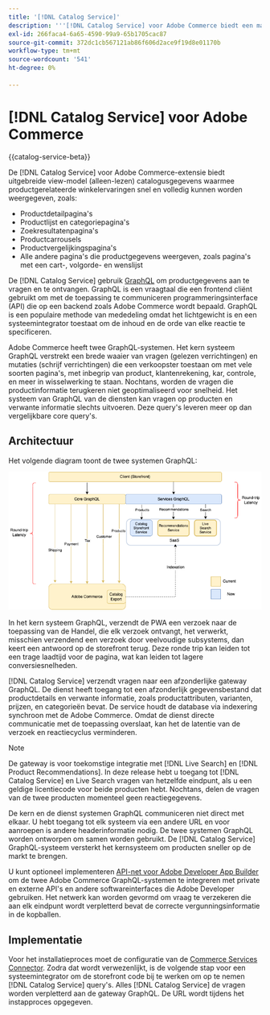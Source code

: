 ```yaml
---
title: '[!DNL Catalog Service]'
description: '''[!DNL Catalog Service] voor Adobe Commerce biedt een manier om de inhoud van de pagina''s met productweergave en de pagina''s met productlijsten veel sneller op te halen dan de native Adobe Commerce GraphQL-query''s.'''
exl-id: 266faca4-6a65-4590-99a9-65b1705cac87
source-git-commit: 372dc1cb567121ab86f606d2ace9f19d8e01170b
workflow-type: tm+mt
source-wordcount: '541'
ht-degree: 0%

---
```


# [!DNL Catalog Service] voor Adobe Commerce

{{catalog-service-beta}}

De [!DNL Catalog Service] voor Adobe Commerce-extensie biedt uitgebreide view-model (alleen-lezen) catalogusgegevens waarmee productgerelateerde winkelervaringen snel en volledig kunnen worden weergegeven, zoals:

* Productdetailpagina&#39;s
* Productlijst en categoriepagina&#39;s
* Zoekresultatenpagina&#39;s
* Productcarrousels
* Productvergelijkingspagina&#39;s
* Alle andere pagina&#39;s die productgegevens weergeven, zoals pagina&#39;s met een cart-, volgorde- en wenslijst

De [!DNL Catalog Service] gebruik [GraphQL](https://graphql.org/) om productgegevens aan te vragen en te ontvangen. GraphQL is een vraagtaal die een frontend cliënt gebruikt om met de toepassing te communiceren programmeringsinterface (API) die op een backend zoals Adobe Commerce wordt bepaald. GraphQL is een populaire methode van mededeling omdat het lichtgewicht is en een systeemintegrator toestaat om de inhoud en de orde van elke reactie te specificeren.

Adobe Commerce heeft twee GraphQL-systemen. Het kern systeem GraphQL verstrekt een brede waaier van vragen (gelezen verrichtingen) en mutaties (schrijf verrichtingen) die een verkoopster toestaan om met vele soorten pagina&#39;s, met inbegrip van product, klantenrekening, kar, controle, en meer in wisselwerking te staan. Nochtans, worden de vragen die productinformatie terugkeren niet geoptimaliseerd voor snelheid. Het systeem van GraphQL van de diensten kan vragen op producten en verwante informatie slechts uitvoeren. Deze query&#39;s leveren meer op dan vergelijkbare core query&#39;s.

## Architectuur

Het volgende diagram toont de twee systemen GraphQL:

![Catalogusarchitectuurdiagram](assets/catalog-service-architecture.png)

In het kern systeem GraphQL, verzendt de PWA een verzoek naar de toepassing van de Handel, die elk verzoek ontvangt, het verwerkt, misschien verzendend een verzoek door veelvoudige subsystems, dan keert een antwoord op de storefront terug. Deze ronde trip kan leiden tot een trage laadtijd voor de pagina, wat kan leiden tot lagere conversiesnelheden.

[!DNL Catalog Service] verzendt vragen naar een afzonderlijke gateway GraphQL. De dienst heeft toegang tot een afzonderlijk gegevensbestand dat productdetails en verwante informatie, zoals productattributen, varianten, prijzen, en categorieën bevat. De service houdt de database via indexering synchroon met de Adobe Commerce.
Omdat de dienst directe communicatie met de toepassing overslaat, kan het de latentie van de verzoek en reactiecyclus verminderen.

>[!NOTE]
>
>De gateway is voor toekomstige integratie met [!DNL Live Search] en [!DNL Product Recommendations]. In deze release hebt u toegang tot [!DNL Catalog Service] en Live Search vragen van hetzelfde eindpunt, als u een geldige licentiecode voor beide producten hebt. Nochtans, delen de vragen van de twee producten momenteel geen reactiegegevens.

De kern en de dienst systemen GraphQL communiceren niet direct met elkaar. U hebt toegang tot elk systeem via een andere URL en voor aanroepen is andere headerinformatie nodig. De twee systemen GraphQL worden ontworpen om samen worden gebruikt. De [!DNL Catalog Service] GraphQL-systeem versterkt het kernsysteem om producten sneller op de markt te brengen.

U kunt optioneel implementeren [API-net voor Adobe Developer App Builder](https://developer.adobe.com/graphql-mesh-gateway/) om de twee Adobe Commerce GraphQL-systemen te integreren met private en externe API&#39;s en andere softwareinterfaces die Adobe Developer gebruiken. Het netwerk kan worden gevormd om vraag te verzekeren die aan elk eindpunt wordt verpletterd bevat de correcte vergunningsinformatie in de kopballen.

## Implementatie

Voor het installatieproces moet de configuratie van de [Commerce Services Connector](../landing/saas.md). Zodra dat wordt verwezenlijkt, is de volgende stap voor een systeemintegrator om de storefront code bij te werken om op te nemen [!DNL Catalog Service] query&#39;s. Alles [!DNL Catalog Service] de vragen worden verpletterd aan de gateway GraphQL. De URL wordt tijdens het instapproces opgegeven.

